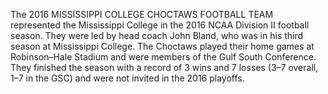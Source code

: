 The 2016 MISSISSIPPI COLLEGE CHOCTAWS FOOTBALL TEAM represented the Mississippi College in the 2016 NCAA Division II football season. They were led by head coach John Bland, who was in his third season at Mississippi College. The Choctaws played their home games at Robinson–Hale Stadium and were members of the Gulf South Conference. They finished the season with a record of 3 wins and 7 losses (3–7 overall, 1–7 in the GSC) and were not invited in the 2016 playoffs.
